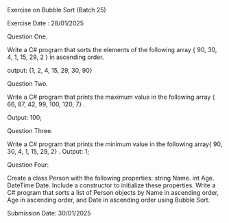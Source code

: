 

Exercise on Bubble Sort (Batch 25)

Exercise Date : 28/01/2025

Question One. 

Write a C# program that sorts the elements of the following array { 90, 30, 4, 1, 15, 29, 2 } in ascending order.

output: {1, 2, 4, 15, 29, 30, 90}

Question Two.

Write a C# program that prints the maximum value in the following array  { 66, 87, 42, 99, 100, 120, 7} .

Output: 100;

Question Three.

Write a C# program that prints the minimum value in the following array{ 90, 30, 4, 1, 15, 29, 2} .
Output: 1;

Question Four:

Create a class Person with the following properties:
string Name.
int Age.
DateTime Date.
Include a constructor to initialize these properties. 
Write a C# program that sorts a list of Person objects by Name in ascending order, Age in ascending order,
and Date in ascending order using Bubble Sort.

Submission Date: 30/01/2025

